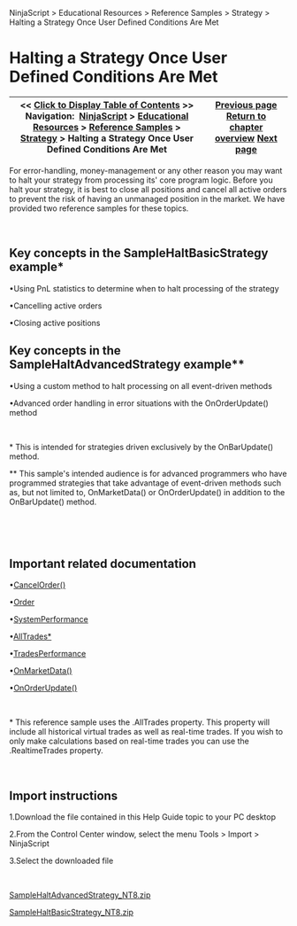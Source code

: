 ﻿


NinjaScript \> Educational Resources \> Reference Samples \> Strategy \> Halting a Strategy Once User Defined Conditions Are Met






















# Halting a Strategy Once User Defined Conditions Are Met







| \<\< [Click to Display Table of Contents](halting_a_strategy_once_user_d.md) \>\> **Navigation:**     [NinjaScript](ninjascript-1.md) \> [Educational Resources](educational_resources-1.md) \> [Reference Samples](reference_samples-1.md) \> [Strategy](strategy2-1.md) \> Halting a Strategy Once User Defined Conditions Are Met | [Previous page](getting_pnl_from_an_atm_strate-1.md) [Return to chapter overview](strategy2-1.md) [Next page](keeping_orders_alive-1.md) |
| --- | --- |











For error\-handling, money\-management or any other reason you may want to halt your strategy from processing its' core program logic. Before you halt your strategy, it is best to close all positions and cancel all active orders to prevent the risk of having an unmanaged position in the market. We have provided two reference samples for these topics.


 


## Key concepts in the SampleHaltBasicStrategy example\*


•Using PnL statistics to determine when to halt processing of the strategy

•Cancelling active orders

•Closing active positions

## 


## Key concepts in the SampleHaltAdvancedStrategy example\*\*


•Using a custom method to halt processing on all event\-driven methods

•Advanced order handling in error situations with the OnOrderUpdate() method

 


\* This is intended for strategies driven exclusively by the OnBarUpdate() method.


\*\* This sample's intended audience is for advanced programmers who have programmed strategies that take advantage of event\-driven methods such as, but not limited to, OnMarketData() or OnOrderUpdate() in addition to the OnBarUpdate() method.


 


 


## Important related documentation


•[CancelOrder()](cancel-1.md)

•[Order](order-1.md)

•[SystemPerformance](systemperformance-1.md)

•[AllTrades\*](alltrades-1.md)

•[TradesPerformance](tradesperformance-1.md)

•[OnMarketData()](onmarketdata-1.md)

•[OnOrderUpdate()](onorderupdate-1.md)

 


\* This reference sample uses the .AllTrades property. This property will include all historical virtual trades as well as real\-time trades. If you wish to only make calculations based on real\-time trades you can use the .RealtimeTrades property.


 


## Import instructions


1\.Download the file contained in this Help Guide topic to your PC desktop

2\.From the Control Center window, select the menu Tools \> Import \> NinjaScript

3\.Select the downloaded file

 


[SampleHaltAdvancedStrategy\_NT8\.zip](samples/SampleHaltAdvancedStrategy_NT8.zip)


[SampleHaltBasicStrategy\_NT8\.zip](samples/SampleHaltBasicStrategy_NT8.zip)








